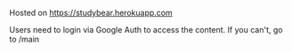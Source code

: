 Hosted on https://studybear.herokuapp.com

Users need to login via Google Auth to access the content.
If you can't, go to /main
